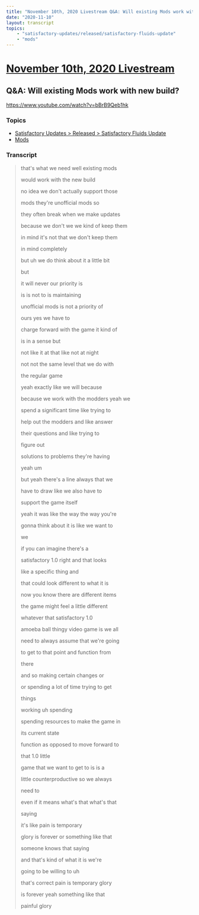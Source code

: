 ```yaml
---
title: "November 10th, 2020 Livestream Q&A: Will existing Mods work with new build?"
date: "2020-11-10"
layout: transcript
topics:
    - "satisfactory-updates/released/satisfactory-fluids-update"
    - "mods"
---
```

# [November 10th, 2020 Livestream](../2020-11-10.md)
## Q&A: Will existing Mods work with new build?
https://www.youtube.com/watch?v=bBrB9Qeb1hk

### Topics
* [Satisfactory Updates > Released > Satisfactory Fluids Update](../topics/satisfactory-updates/released/satisfactory-fluids-update.md)
* [Mods](../topics/mods.md)

### Transcript

> that's what we need well existing mods
> 
> would work with the new build
> 
> no idea we don't actually support those
> 
> mods they're unofficial mods so
> 
> they often break when we make updates
> 
> because we don't we we kind of keep them
> 
> in mind it's not that we don't keep them
> 
> in mind completely
> 
> but uh we do think about it a little bit
> 
> but
> 
> it will never our priority is
> 
> is is not to is maintaining
> 
> unofficial mods is not a priority of
> 
> ours yes we have to
> 
> charge forward with the game it kind of
> 
> is in a sense but
> 
> not like it at that like not at night
> 
> not not the same level that we do with
> 
> the regular game
> 
> yeah exactly like we will because
> 
> because we work with the modders yeah we
> 
> spend a significant time like trying to
> 
> help out the modders and like answer
> 
> their questions and like trying to
> 
> figure out
> 
> solutions to problems they're having
> 
> yeah um
> 
> but yeah there's a line always that we
> 
> have to draw like we also have to
> 
> support the game itself
> 
> yeah it was like the way the way you're
> 
> gonna think about it is like we want to
> 
> we
> 
> if you can imagine there's a
> 
> satisfactory 1.0 right and that looks
> 
> like a specific thing and
> 
> that could look different to what it is
> 
> now you know there are different items
> 
> the game might feel a little different
> 
> whatever that satisfactory 1.0
> 
> amoeba ball thingy video game is we all
> 
> need to always assume that we're going
> 
> to get to that point and function from
> 
> there
> 
> and so making certain changes or
> 
> or spending a lot of time trying to get
> 
> things
> 
> working uh spending
> 
> spending resources to make the game in
> 
> its current state
> 
> function as opposed to move forward to
> 
> that 1.0 little
> 
> game that we want to get to is is a
> 
> little counterproductive so we always
> 
> need to
> 
> even if it means what's that what's that
> 
> saying
> 
> it's like pain is temporary
> 
> glory is forever or something like that
> 
> someone knows that saying
> 
> and that's kind of what it is we're
> 
> going to be willing to uh
> 
> that's correct pain is temporary glory
> 
> is forever yeah something like that
> 
> painful glory
> 
